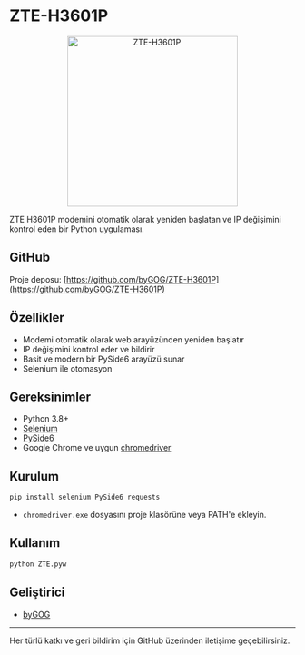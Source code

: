 # ZTE-H3601P

<p align="center">
  <img src="https://i.imgur.com/6kdzaN0.png" alt="ZTE-H3601P" width="300"/>
</p>

ZTE H3601P modemini otomatik olarak yeniden başlatan ve IP değişimini kontrol eden bir Python uygulaması.

## GitHub

Proje deposu: [https://github.com/byGOG/ZTE-H3601P](https://github.com/byGOG/ZTE-H3601P)

## Özellikler
- Modemi otomatik olarak web arayüzünden yeniden başlatır
- IP değişimini kontrol eder ve bildirir
- Basit ve modern bir PySide6 arayüzü sunar
- Selenium ile otomasyon

## Gereksinimler
- Python 3.8+
- [Selenium](https://pypi.org/project/selenium/)
- [PySide6](https://pypi.org/project/PySide6/)
- Google Chrome ve uygun [chromedriver](https://chromedriver.chromium.org/downloads)

## Kurulum
```bash
pip install selenium PySide6 requests
```
- `chromedriver.exe` dosyasını proje klasörüne veya PATH'e ekleyin.

## Kullanım
```bash
python ZTE.pyw
```

## Geliştirici
- [byGOG](https://github.com/byGOG)

---

Her türlü katkı ve geri bildirim için GitHub üzerinden iletişime geçebilirsiniz.

